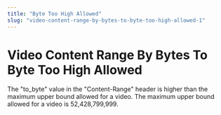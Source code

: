 ```yaml
---
title: "Byte Too High Allowed"
slug: "video-content-range-by-bytes-to-byte-too-high-allowed-1"
---
```


Video Content Range By Bytes To Byte Too High Allowed
=====================================================

The "to_byte" value in the "Content-Range" header is higher than the maximum upper bound allowed for a video. The maximum upper bound allowed for a video is 52,428,799,999.

